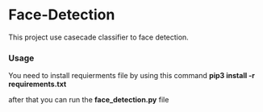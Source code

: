 # Face-Detection

This project use casecade classifier to face detection.


<h3> Usage </h3>
You need to install requierments file by using this command <b>pip3 install -r requirements.txt</b>

after that you can run the <b>face_detection.py</b> file 

